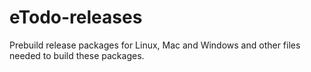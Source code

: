 # eTodo-releases
Prebuild release packages for Linux, Mac and Windows and other files needed to build these packages.
